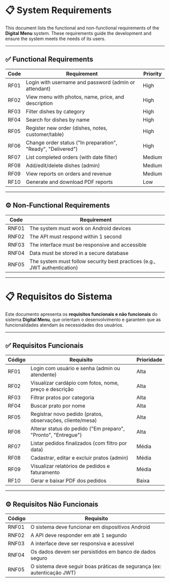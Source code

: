 # 📋 System Requirements

This document lists the functional and non-functional requirements of the **Digital Menu** system. These requirements guide the development and ensure the system meets the needs of its users.

---

## ✅ Functional Requirements

| Code  | Requirement                                                                 | Priority |
|-------|------------------------------------------------------------------------------|----------|
| RF01  | Login with username and password (admin or attendant)                        | High     |
| RF02  | View menu with photos, name, price, and description                          | High     |
| RF03  | Filter dishes by category                                                    | High     |
| RF04  | Search for dishes by name                                                    | High     |
| RF05  | Register new order (dishes, notes, customer/table)                           | High     |
| RF06  | Change order status ("In preparation", "Ready", "Delivered")                | High     |
| RF07  | List completed orders (with date filter)                                     | Medium   |
| RF08  | Add/edit/delete dishes (admin)                                               | Medium   |
| RF09  | View reports on orders and revenue                                           | Medium   |
| RF10  | Generate and download PDF reports                                            | Low      |

---

## ⚙️ Non-Functional Requirements

| Code   | Requirement                                                                 |
|--------|------------------------------------------------------------------------------|
| RNF01  | The system must work on Android devices                                      |
| RNF02  | The API must respond within 1 second                                         |
| RNF03  | The interface must be responsive and accessible                              |
| RNF04  | Data must be stored in a secure database                                     |
| RNF05  | The system must follow security best practices (e.g., JWT authentication)    |



---



# 📋 Requisitos do Sistema

Este documento apresenta os **requisitos funcionais e não funcionais** do sistema **Digital Menu**, que orientam o desenvolvimento e garantem que as funcionalidades atendam às necessidades dos usuários.

---

## ✅ Requisitos Funcionais

| Código | Requisito                                                                 | Prioridade |
|--------|---------------------------------------------------------------------------|------------|
| RF01   | Login com usuário e senha (admin ou atendente)                            | Alta       |
| RF02   | Visualizar cardápio com fotos, nome, preço e descrição                    | Alta       |
| RF03   | Filtrar pratos por categoria                                              | Alta       |
| RF04   | Buscar prato por nome                                                     | Alta       |
| RF05   | Registrar novo pedido (pratos, observações, cliente/mesa)                 | Alta       |
| RF06   | Alterar status do pedido ("Em preparo", "Pronto", "Entregue")             | Alta       |
| RF07   | Listar pedidos finalizados (com filtro por data)                          | Média      |
| RF08   | Cadastrar, editar e excluir pratos (admin)                                | Média      |
| RF09   | Visualizar relatórios de pedidos e faturamento                            | Média      |
| RF10   | Gerar e baixar PDF dos pedidos                                            | Baixa      |

---

## ⚙️ Requisitos Não Funcionais

| Código  | Requisito                                                                 |
|---------|---------------------------------------------------------------------------|
| RNF01   | O sistema deve funcionar em dispositivos Android                          |
| RNF02   | A API deve responder em até 1 segundo                                     |
| RNF03   | A interface deve ser responsiva e acessível                               |
| RNF04   | Os dados devem ser persistidos em banco de dados seguro                   |
| RNF05   | O sistema deve seguir boas práticas de segurança (ex: autenticação JWT)   |
